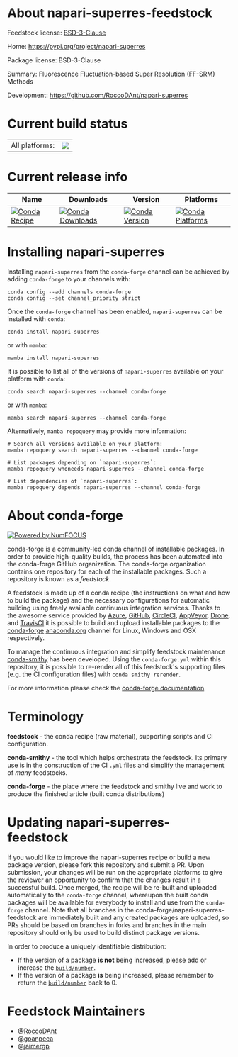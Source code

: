 About napari-superres-feedstock
===============================

Feedstock license: [BSD-3-Clause](https://github.com/conda-forge/napari-superres-feedstock/blob/main/LICENSE.txt)

Home: https://pypi.org/project/napari-superres

Package license: BSD-3-Clause

Summary: Fluorescence Fluctuation-based Super Resolution (FF-SRM) Methods

Development: https://github.com/RoccoDAnt/napari-superres

Current build status
====================


<table><tr><td>All platforms:</td>
    <td>
      <a href="https://dev.azure.com/conda-forge/feedstock-builds/_build/latest?definitionId=20993&branchName=main">
        <img src="https://dev.azure.com/conda-forge/feedstock-builds/_apis/build/status/napari-superres-feedstock?branchName=main">
      </a>
    </td>
  </tr>
</table>

Current release info
====================

| Name | Downloads | Version | Platforms |
| --- | --- | --- | --- |
| [![Conda Recipe](https://img.shields.io/badge/recipe-napari--superres-green.svg)](https://anaconda.org/conda-forge/napari-superres) | [![Conda Downloads](https://img.shields.io/conda/dn/conda-forge/napari-superres.svg)](https://anaconda.org/conda-forge/napari-superres) | [![Conda Version](https://img.shields.io/conda/vn/conda-forge/napari-superres.svg)](https://anaconda.org/conda-forge/napari-superres) | [![Conda Platforms](https://img.shields.io/conda/pn/conda-forge/napari-superres.svg)](https://anaconda.org/conda-forge/napari-superres) |

Installing napari-superres
==========================

Installing `napari-superres` from the `conda-forge` channel can be achieved by adding `conda-forge` to your channels with:

```
conda config --add channels conda-forge
conda config --set channel_priority strict
```

Once the `conda-forge` channel has been enabled, `napari-superres` can be installed with `conda`:

```
conda install napari-superres
```

or with `mamba`:

```
mamba install napari-superres
```

It is possible to list all of the versions of `napari-superres` available on your platform with `conda`:

```
conda search napari-superres --channel conda-forge
```

or with `mamba`:

```
mamba search napari-superres --channel conda-forge
```

Alternatively, `mamba repoquery` may provide more information:

```
# Search all versions available on your platform:
mamba repoquery search napari-superres --channel conda-forge

# List packages depending on `napari-superres`:
mamba repoquery whoneeds napari-superres --channel conda-forge

# List dependencies of `napari-superres`:
mamba repoquery depends napari-superres --channel conda-forge
```


About conda-forge
=================

[![Powered by
NumFOCUS](https://img.shields.io/badge/powered%20by-NumFOCUS-orange.svg?style=flat&colorA=E1523D&colorB=007D8A)](https://numfocus.org)

conda-forge is a community-led conda channel of installable packages.
In order to provide high-quality builds, the process has been automated into the
conda-forge GitHub organization. The conda-forge organization contains one repository
for each of the installable packages. Such a repository is known as a *feedstock*.

A feedstock is made up of a conda recipe (the instructions on what and how to build
the package) and the necessary configurations for automatic building using freely
available continuous integration services. Thanks to the awesome service provided by
[Azure](https://azure.microsoft.com/en-us/services/devops/), [GitHub](https://github.com/),
[CircleCI](https://circleci.com/), [AppVeyor](https://www.appveyor.com/),
[Drone](https://cloud.drone.io/welcome), and [TravisCI](https://travis-ci.com/)
it is possible to build and upload installable packages to the
[conda-forge](https://anaconda.org/conda-forge) [anaconda.org](https://anaconda.org/)
channel for Linux, Windows and OSX respectively.

To manage the continuous integration and simplify feedstock maintenance
[conda-smithy](https://github.com/conda-forge/conda-smithy) has been developed.
Using the ``conda-forge.yml`` within this repository, it is possible to re-render all of
this feedstock's supporting files (e.g. the CI configuration files) with ``conda smithy rerender``.

For more information please check the [conda-forge documentation](https://conda-forge.org/docs/).

Terminology
===========

**feedstock** - the conda recipe (raw material), supporting scripts and CI configuration.

**conda-smithy** - the tool which helps orchestrate the feedstock.
                   Its primary use is in the construction of the CI ``.yml`` files
                   and simplify the management of *many* feedstocks.

**conda-forge** - the place where the feedstock and smithy live and work to
                  produce the finished article (built conda distributions)


Updating napari-superres-feedstock
==================================

If you would like to improve the napari-superres recipe or build a new
package version, please fork this repository and submit a PR. Upon submission,
your changes will be run on the appropriate platforms to give the reviewer an
opportunity to confirm that the changes result in a successful build. Once
merged, the recipe will be re-built and uploaded automatically to the
`conda-forge` channel, whereupon the built conda packages will be available for
everybody to install and use from the `conda-forge` channel.
Note that all branches in the conda-forge/napari-superres-feedstock are
immediately built and any created packages are uploaded, so PRs should be based
on branches in forks and branches in the main repository should only be used to
build distinct package versions.

In order to produce a uniquely identifiable distribution:
 * If the version of a package **is not** being increased, please add or increase
   the [``build/number``](https://docs.conda.io/projects/conda-build/en/latest/resources/define-metadata.html#build-number-and-string).
 * If the version of a package **is** being increased, please remember to return
   the [``build/number``](https://docs.conda.io/projects/conda-build/en/latest/resources/define-metadata.html#build-number-and-string)
   back to 0.

Feedstock Maintainers
=====================

* [@RoccoDAnt](https://github.com/RoccoDAnt/)
* [@goanpeca](https://github.com/goanpeca/)
* [@jaimergp](https://github.com/jaimergp/)

